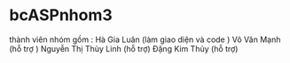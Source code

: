 # bcASPnhom3
thành viên nhóm gồm :
Hà Gia Luân (làm giao diện và code )
Võ Văn Mạnh (hỗ trợ )
Nguyễn Thị Thùy Linh (hỗ trợ)
Đặng Kim Thủy (hỗ trợ)
